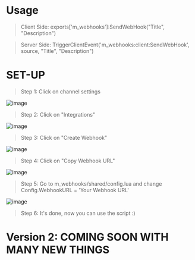 # Usage

> Client Side: exports['m_webhooks']:SendWebHook("Title", "Description")

> Server Side: TriggerClientEvent('m_webhooks:client:SendWebHook', source, "Title", "Description")



# SET-UP

> Step 1: Click on channel settings

![image](https://user-images.githubusercontent.com/30401731/163452832-3165bfc8-95d1-457e-a514-44e295cbd4bb.png)

> Step 2: Click on "Integrations"

![image](https://user-images.githubusercontent.com/30401731/163453097-40a00d8c-6f6d-4346-9d46-b9d94372fa9f.png)

> Step 3: Click on "Create Webhook"

![image](https://user-images.githubusercontent.com/30401731/163455472-b9bfa513-613d-4646-8a31-8891c0ed4945.png)

> Step 4: Click on "Copy Webhook URL"

![image](https://user-images.githubusercontent.com/30401731/163455595-4d69450c-7c8c-4712-9ea5-c0018ccbe3e5.png)

> Step 5: Go to m_webhooks/shared/config.lua and change Config.WebhookURL = 'Your Webhook URL'

![image](https://user-images.githubusercontent.com/30401731/164302477-7b39b635-db6a-4aa8-8f34-e7cb064b8be5.png)

> Step 6: It's done, now you can use the script :)

# Version 2: COMING SOON WITH MANY NEW THINGS
